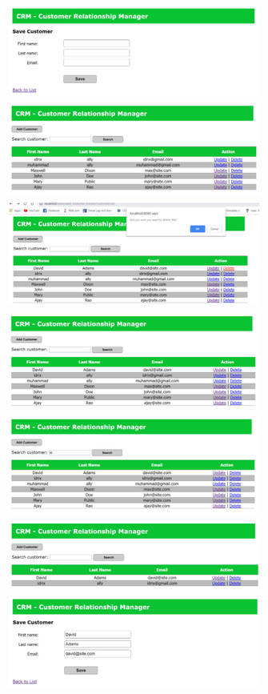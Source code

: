 ![](web-customer-tracker-workflow-images/add%20customer%20page.PNG)

![](web-customer-tracker-workflow-images/david%20deleted.PNG)

![](web-customer-tracker-workflow-images/delete%20prompt.PNG)

![](web-customer-tracker-workflow-images/overview.PNG)

![](web-customer-tracker-workflow-images/search%201.PNG)

![](web-customer-tracker-workflow-images/search%202.PNG)

![](web-customer-tracker-workflow-images/update%20page.PNG)
